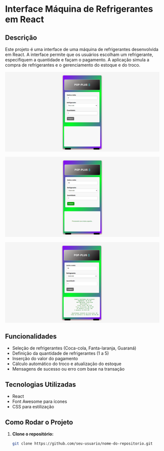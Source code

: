 # Interface Máquina de Refrigerantes em React


## Descrição

Este projeto é uma interface de uma máquina de refrigerantes desenvolvida em React. A interface permite que os usuários escolham um refrigerante, especifiquem a quantidade e façam o pagamento. A aplicação simula a compra de refrigerantes e o gerenciamento do estoque e do troco.

![ALT Text](img/Pop-Plus.png)

![ALT Text](img/processando_aguarde.png)

![ALT Text](img/compra-realizada.png)

## Funcionalidades

- Seleção de refrigerantes (Coca-cola, Fanta-laranja, Guaraná)
- Definição da quantidade de refrigerantes (1 a 5)
- Inserção do valor do pagamento
- Cálculo automático do troco e atualização do estoque
- Mensagens de sucesso ou erro com base na transação

## Tecnologias Utilizadas

- React
- Font Awesome para ícones
- CSS para estilização

## Como Rodar o Projeto

1. **Clone o repositório:**

   ```bash
   git clone https://github.com/seu-usuario/nome-do-repositorio.git
